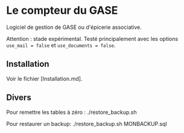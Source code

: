 # Le compteur du GASE

Logiciel de gestion de GASE ou d'épicerie associative.

Attention : stade expérimental. Testé principalement avec les options `use_mail = false` et `use_documents = false`.


## Installation

Voir le fichier [Installation.md].


## Divers

Pour remettre les tables à zéro :
	./restore_backup.sh

Pour restaurer un backup:
	./restore_backup.sh MONBACKUP.sql
